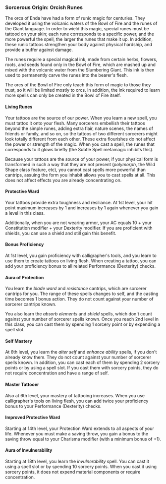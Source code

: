 <style>
  .phb{ background : white;}
  .phb img{ display : none;}
  .phb hr+blockquote{background : white;}
</style>

### Sorcerous Origin: Orcish Runes

<!--
Homebrewery links
- Share: http://homebrewery.naturalcrit.com/share/B1BdlK9rlX
- Edit: http://homebrewery.naturalcrit.com/edit/H1IOet9rx7
-->

The orcs of Enda have had a form of runic magic for centuries.  They developed it using the volcanic waters of the Bowl of Fire and the runes of the Giant language.  In order to wield this magic, special runes must be tattood on your skin; each rune corresponds to a specific power, and the more powerful the spell, the larger the runes that make it up. In addition, these runic tattoos strengthen your body against physical hardship, and provide a buffer against damage.

The runes require a special magical ink, made from certain herbs, flowers, roots, and seeds found only in the Bowl of Fire, which are mashed up and mixed with the volcanic water from the Slumbering Giant.  This ink is then used to permanently carve the runes into the bearer's flesh.  

The orcs of the Bowl of Fire only teach this form of magic to those they trust, so it will be limited mostly to orcs.  In addition, the ink required to learn more spells can only be created in the Bowl of Fire itself.

#### Living Runes

Your tattoos are the source of our power.  When you learn a new spell, you must tattoo it onto your flesh.  Many sorcerers embellish their tattoos beyond the simple runes, adding extra flair, nature scenes, the names of friends or family, and so on, so the tattoos of two different sorcerers might look totally different from each other.  These extra flourishes do not affect the power or strength of the magic.  When you cast a spell, the runes that corresponds to it glows briefly (the Subtle Spell metamagic inhibits this).

Because your tattoos are the source of your power, if your physical form is transformed in such a way that they are not present (*polymorph*, the Wild Shape class feature, etc), you cannot cast spells more powerful than cantrips, assuing the form you inhabit allows you to cast spells at all. This does not affect effects you are already concentrating on.

#### Protective Ward

Your tattoos provide extra toughness and resiliance. At 1st level, your hit point maximum increases by 1 and increases by 1 again whenever you gain a level in this class.

Additionally, when you are not wearing armor, your AC equals 10 + your Constitution modifier + your Dexterity modifier. If you are proficient with shields, you can use a shield and still gain this benefit.

#### Bonus Proficiency

At 1st level, you gain proficiency with calligrapher's tools, and you learn to use them to create tattoos on living flesh.  When creating a tattoo, you can add your proficiency bonus to all related Performance (Dexterity) checks.

#### Aura of Protection

You learn the *blade ward* and *resistance* cantrips, which are sorcerer cantrips for you. The range of these spells changes to self, and the casting time becomes 1 bonus action. They do not count against your number of sorcerer cantrips known.

You also learn the *absorb elements* and *shield* spells, which don't count against your number of sorcerer spells known. Once you reach 2nd level in this class, you can cast them by spending 1 sorcery point or by expending a spell slot.

#### Self Mastery

At 6th level, you learn the *alter self* and *enhance ability* spells, if you don't already know them. They do not count against your number of sorcerer spells known. In addition, you can cast each of them by spending 2 sorcery points or by using a spell slot. If you cast them with sorcery points, they do not require concentration and have a range of self.

#### Master Tattooer

Also at 6th level, your mastery of tattooing increases.  When you use calligrapher's tools on living flesh, you can add twice your proficiency bonus to your Performance (Dexterity) checks.

#### Improved Protective Ward

Starting at 14th level, your Protection Ward extends to all aspects of your life.  Whenever you must make a saving throw, you gain a bonus to the saving throw equal to your Charisma modifier (with a minimum bonus of +1).

#### Aura of Invulnerability

Starting at 18th level, you learn the *invulnerability* spell.  You can cast it using a spell slot or by spending 10 sorcery points. When you cast it using sorcery points, it does not expend material components or require concentration.




